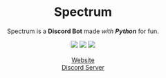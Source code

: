 <h1 align=center>Spectrum</h1>

<p align=center>Spectrum is a <b>Discord Bot</b> made <em>with <b>Python</b></em> for fun.</p>

<p align=center>
<img src=https://img.shields.io/badge/discord-py-blue.svg>
<img src=https://img.shields.io/badge/python-3.6-orange.svg>
<img src=https://img.shields.io/badge/discord-bot-red.svg> <br /> <br />
<a href="https://spectrixofficial.github.io/Spectrix-Website/spectrum/"> Website </a><br>
<a href="https://discord.gg/ecXdjTD/">Discord Server</a><br>
</p>
